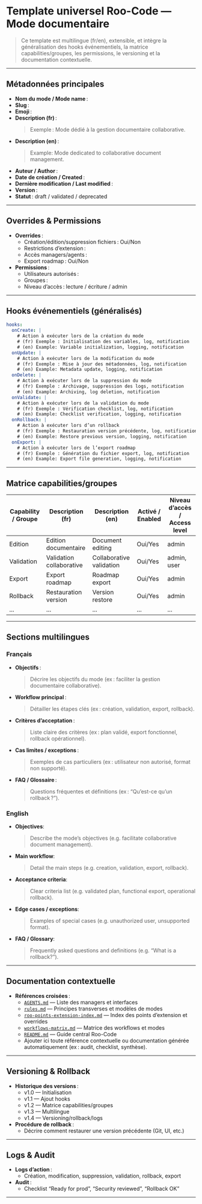 # Template universel Roo-Code — Mode documentaire

> Ce template est multilingue (fr/en), extensible, et intègre la généralisation des hooks événementiels, la matrice capabilities/groupes, les permissions, le versioning et la documentation contextuelle.

---

## Métadonnées principales

- **Nom du mode / Mode name** :  
- **Slug** :  
- **Emoji** :  
- **Description (fr)** :
  > Exemple : Mode dédié à la gestion documentaire collaborative.
- **Description (en)** :
  > Example: Mode dedicated to collaborative document management.
- **Auteur / Author** :  
- **Date de création / Created** :  
- **Dernière modification / Last modified** :  
- **Version** :  
- **Statut** : draft / validated / deprecated

---

## Overrides & Permissions

- **Overrides** :  
  - Création/édition/suppression fichiers : Oui/Non  
  - Restrictions d’extension :  
  - Accès managers/agents :  
  - Export roadmap : Oui/Non  
- **Permissions** :  
  - Utilisateurs autorisés :  
  - Groupes :  
  - Niveau d’accès : lecture / écriture / admin

---

## Hooks événementiels (généralisés)

```yaml
hooks:
  onCreate: |
    # Action à exécuter lors de la création du mode
    # (fr) Exemple : Initialisation des variables, log, notification
    # (en) Example: Variable initialization, logging, notification
  onUpdate: |
    # Action à exécuter lors de la modification du mode
    # (fr) Exemple : Mise à jour des métadonnées, log, notification
    # (en) Example: Metadata update, logging, notification
  onDelete: |
    # Action à exécuter lors de la suppression du mode
    # (fr) Exemple : Archivage, suppression des logs, notification
    # (en) Example: Archiving, log deletion, notification
  onValidate: |
    # Action à exécuter lors de la validation du mode
    # (fr) Exemple : Vérification checklist, log, notification
    # (en) Example: Checklist verification, logging, notification
  onRollback: |
    # Action à exécuter lors d’un rollback
    # (fr) Exemple : Restauration version précédente, log, notification
    # (en) Example: Restore previous version, logging, notification
  onExport: |
    # Action à exécuter lors de l’export roadmap
    # (fr) Exemple : Génération du fichier export, log, notification
    # (en) Example: Export file generation, logging, notification
```

---

## Matrice capabilities/groupes

| Capability / Groupe | Description (fr) | Description (en) | Activé / Enabled | Niveau d’accès / Access level |
|--------------------|------------------|------------------|------------------|------------------------------|
| Edition            | Edition documentaire | Document editing | Oui/Yes         | admin                        |
| Validation         | Validation collaborative | Collaborative validation | Oui/Yes | admin, user |
| Export             | Export roadmap | Roadmap export | Oui/Yes | admin |
| Rollback           | Restauration version | Version restore | Oui/Yes | admin |
| ...                | ...              | ...              | ...              | ...                          |

---

## Sections multilingues

### Français

- **Objectifs** :
  > Décrire les objectifs du mode (ex : faciliter la gestion documentaire collaborative).
- **Workflow principal** :
  > Détailler les étapes clés (ex : création, validation, export, rollback).
- **Critères d’acceptation** :
  > Liste claire des critères (ex : plan validé, export fonctionnel, rollback opérationnel).
- **Cas limites / exceptions** :
  > Exemples de cas particuliers (ex : utilisateur non autorisé, format non supporté).
- **FAQ / Glossaire** :
  > Questions fréquentes et définitions (ex : “Qu’est-ce qu’un rollback ?”).

### English

- **Objectives**:
  > Describe the mode’s objectives (e.g. facilitate collaborative document management).
- **Main workflow**:
  > Detail the main steps (e.g. creation, validation, export, rollback).
- **Acceptance criteria**:
  > Clear criteria list (e.g. validated plan, functional export, operational rollback).
- **Edge cases / exceptions**:
  > Examples of special cases (e.g. unauthorized user, unsupported format).
- **FAQ / Glossary**:
  > Frequently asked questions and definitions (e.g. “What is a rollback?”).

---

## Documentation contextuelle

- **Références croisées** :
  - [`AGENTS.md`](AGENTS.md:1) — Liste des managers et interfaces
  - [`rules.md`](.roo/rules/rules.md:1) — Principes transverses et modèles de modes
  - [`roo-points-extension-index.md`](.roo/rules/roo-points-extension-index.md:1) — Index des points d’extension et overrides
  - [`workflows-matrix.md`](.roo/rules/workflows-matrix.md:1) — Matrice des workflows et modes
  - [`README.md`](.roo/README.md:1) — Guide central Roo-Code
  - Ajouter ici toute référence contextuelle ou documentation générée automatiquement (ex : audit, checklist, synthèse).

---

## Versioning & Rollback

- **Historique des versions** :  
  - v1.0 — Initialisation  
  - v1.1 — Ajout hooks  
  - v1.2 — Matrice capabilities/groupes  
  - v1.3 — Multilingue  
  - v1.4 — Versioning/rollback/logs  
- **Procédure de rollback** :  
  - Décrire comment restaurer une version précédente (Git, UI, etc.)

---

## Logs & Audit

- **Logs d’action** :  
  - Création, modification, suppression, validation, rollback, export
- **Audit** :  
  - Checklist “Ready for prod”, “Security reviewed”, “Rollback OK”

---
